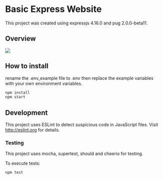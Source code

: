 # Basic Express Website

This project was created using expressjs 4.16.0 and pug 2.0.0-beta11.


## Overview

<img  src="https://user-images.githubusercontent.com/16351223/45799195-3fdd5980-bcdf-11e8-9000-3d05b1899957.PNG">


## How to install

rename the .env_example file to .env then replace the example variables with your own environment variables.

```bash
npm install
npm start
```

## Development

This project uses ESLint to detect suspicious code in JavaScript files.
Visit http://eslint.org for details.

### Testing

This project uses mocha, supertest, should and cheerio for testing.

To execute tests:

```bash
npm test
```